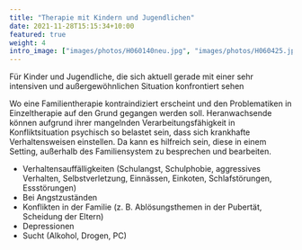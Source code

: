 ```yaml
---
title: "Therapie mit Kindern und Jugendlichen"
date: 2021-11-28T15:15:34+10:00
featured: true
weight: 4
intro_image: ["images/photos/H060140neu.jpg", "images/photos/H060425.jpg", "images/photos/H060428.jpg", "images/photos/H060182.jpg" ]
---
```


Für Kinder und Jugendliche, die sich aktuell gerade mit einer sehr intensiven und außergewöhnlichen Situation konfrontiert sehen

Wo eine Familientherapie kontraindiziert erscheint und den Problematiken in Einzeltherapie auf den Grund gegangen werden soll. Heranwachsende können aufgrund ihrer mangelnden Verarbeitungsfähigkeit in Konfliktsituation psychisch so belastet sein, dass sich krankhafte Verhaltensweisen einstellen. Da kann es hilfreich sein, diese in einem Setting, außerhalb des Familiensystem zu besprechen und bearbeiten.
* Verhaltensauffälligkeiten (Schulangst, Schulphobie, aggressives Verhalten, Selbstverletzung, Einnässen, Einkoten, Schlafstörungen, Essstörungen)
* Bei Angstzuständen
* Konflikten in der Familie (z. B. Ablösungsthemen in der Pubertät, Scheidung der Eltern)
* Depressionen
* Sucht (Alkohol, Drogen, PC)